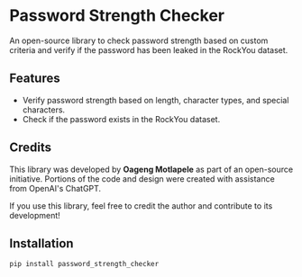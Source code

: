 # Password Strength Checker

An open-source library to check password strength based on custom criteria and verify if the password has been leaked in the RockYou dataset.

## Features
- Verify password strength based on length, character types, and special characters.
- Check if the password exists in the RockYou dataset.

## Credits

This library was developed by **Oageng Motlapele** as part of an open-source initiative. Portions of the code and design were created with assistance from OpenAI's ChatGPT.

If you use this library, feel free to credit the author and contribute to its development!


## Installation
```bash
pip install password_strength_checker


